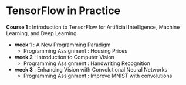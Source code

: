 # TensorFlow in Practice
**Course 1** : Introduction to TensorFlow for Artificial Intelligence, Machine Learning, and Deep Learning
- **week 1** : A New Programming Paradigm
    - Programming Assignment : Housing Prices
- **week 2** : Introduction to Computer Vision
    - Programming Assignment : Handwriting Recognition
- **week 3** : Enhancing Vision with Convolutional Neural Networks
    - Programming Assignment : Improve MNIST with convolutions
